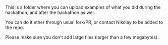 This is a folder where you can upload examples of what you did during the hackathon, and after the hackathon as wel.

You can do it ether through usual fork/PR, or contact Nikolay to be added to the repo.

Please make sure you don't add large files (larger than a few megabytes).

